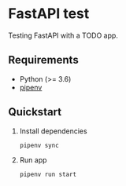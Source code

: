 # FastAPI test

Testing FastAPI with a TODO app.

## Requirements
- Python (>= 3.6)
- [pipenv](https://pipenv.pypa.io)

## Quickstart

1. Install dependencies
    ```shell script
    pipenv sync
    ```
2. Run app
    ```shell script
    pipenv run start
    ```
